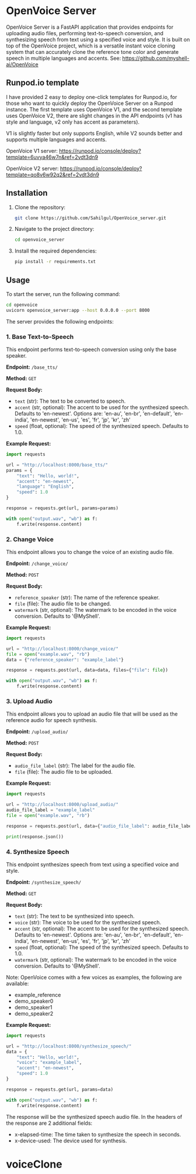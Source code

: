 # OpenVoice Server

OpenVoice Server is a FastAPI application that provides endpoints for uploading audio files, performing text-to-speech conversion, and synthesizing speech from text using a specified voice and style.
It is built on top of the OpenVoice project, which is a versatile instant voice cloning system that can accurately clone the reference tone color and generate speech in multiple languages and accents.
See: https://github.com/myshell-ai/OpenVoice

## Runpod.io template
I have provided 2 easy to deploy one-click templates for Runpod.io, for those who want to quickly deploy the OpenVoice Server on a Runpod instance.
The first template uses OpenVoice V1, and the second template uses OpenVoice V2, there are slight changes in the API endpoints (v1 has style and language, v2 only has accent as parameters).

V1 is slightly faster but only supports English, while V2 sounds better and supports multiple languages and accents.

OpenVoice V1 server:
https://runpod.io/console/deploy?template=6uvya46w7n&ref=2vdt3dn9

OpenVoice V2 server:
https://runpod.io/console/deploy?template=qo8v6w92q2&ref=2vdt3dn9

## Installation

1. Clone the repository:
   ```bash
   git clone https://github.com/Sahilgul/OpenVoice_server.git
   ```
2. Navigate to the project directory:
   ```bash
   cd openvoice_server
   ```
3. Install the required dependencies:
   ```bash
   pip install -r requirements.txt
   ```

## Usage

To start the server, run the following command:

```bash
cd openvoice
uvicorn openvoice_server:app --host 0.0.0.0 --port 8000
```

The server provides the following endpoints:

### 1. Base Text-to-Speech

This endpoint performs text-to-speech conversion using only the base speaker.

**Endpoint:** `/base_tts/`

**Method:** `GET`

**Request Body:**

- `text` (str): The text to be converted to speech.
- `accent` (str, optional): The accent to be used for the synthesized speech. Defaults to 'en-newest'. Options are: 'en-au', 'en-br', 'en-default', 'en-india', 'en-newest', 'en-us', 'es', 'fr', 'jp', 'kr', 'zh'
- `speed` (float, optional): The speed of the synthesized speech. Defaults to 1.0.

**Example Request:**

```python
import requests

url = "http://localhost:8000/base_tts/"
params = {
    "text": "Hello, world!",
    "accent": "en-newest",
    "language": "English",
    "speed": 1.0
}

response = requests.get(url, params=params)

with open("output.wav", "wb") as f:
    f.write(response.content)
```

### 2. Change Voice

This endpoint allows you to change the voice of an existing audio file.

**Endpoint:** `/change_voice/`

**Method:** `POST`

**Request Body:**

- `reference_speaker` (str): The name of the reference speaker.
- `file` (file): The audio file to be changed.
- `watermark` (str, optional): The watermark to be encoded in the voice conversion. Defaults to '@MyShell'.

**Example Request:**

```python
import requests

url = "http://localhost:8000/change_voice/"
file = open("example.wav", "rb")
data = {"reference_speaker": "example_label"}

response = requests.post(url, data=data, files={"file": file})

with open("output.wav", "wb") as f:
    f.write(response.content)
```

### 3. Upload Audio

This endpoint allows you to upload an audio file that will be used as the reference audio for speech synthesis.

**Endpoint:** `/upload_audio/`

**Method:** `POST`

**Request Body:**

- `audio_file_label` (str): The label for the audio file.
- `file` (file): The audio file to be uploaded.

**Example Request:**

```python
import requests

url = "http://localhost:8000/upload_audio/"
audio_file_label = "example_label"
file = open("example.wav", "rb")

response = requests.post(url, data={"audio_file_label": audio_file_label}, files={"file": file})

print(response.json())
```

### 4. Synthesize Speech

This endpoint synthesizes speech from text using a specified voice and style.

**Endpoint:** `/synthesize_speech/`

**Method:** `GET`

**Request Body:**

- `text` (str): The text to be synthesized into speech.
- `voice` (str): The voice to be used for the synthesized speech.
- `accent` (str, optional): The accent to be used for the synthesized speech. Defaults to 'en-newest'. Options are: 'en-au', 'en-br', 'en-default', 'en-india', 'en-newest', 'en-us', 'es', 'fr', 'jp', 'kr', 'zh'
- `speed` (float, optional): The speed of the synthesized speech. Defaults to 1.0.
- `watermark` (str, optional): The watermark to be encoded in the voice conversion. Defaults to '@MyShell'.

Note: OpenVoice comes with a few voices as examples, the following are available:
- example_reference
- demo_speaker0
- demo_speaker1
- demo_speaker2

**Example Request:**

```python
import requests

url = "http://localhost:8000/synthesize_speech/"
data = {
    "text": "Hello, world!",
    "voice": "example_label",
    "accent": "en-newest",
    "speed": 1.0
}

response = requests.get(url, params=data)

with open("output.wav", "wb") as f:
    f.write(response.content)
```

The response will be the synthesized speech audio file. In the headers of the response are 2 additional fields:
- x-elapsed-time: The time taken to synthesize the speech in seconds.
- x-device-used: The device used for synthesis.
# voiceClone
